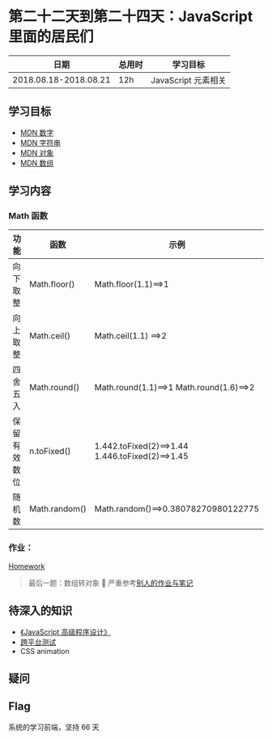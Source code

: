 # 第二十二天到第二十四天：JavaScript 里面的居民们

| 日期                  | 总用时 | 学习目标            |
| --------------------- | ------ | ------------------- |
| 2018.08.18-2018.08.21 | 12h    | JavaScript 元素相关 |

## 学习目标

- [MDN 数字](https://developer.mozilla.org/zh-CN/docs/Learn/JavaScript/First_steps/Math)
- [MDN 字符串](https://developer.mozilla.org/zh-CN/docs/Learn/JavaScript/First_steps/Useful_string_methods)
- [MDN 对象](https://developer.mozilla.org/zh-CN/docs/Learn/JavaScript/Objects/Basics)
- [MDN 数组](https://developer.mozilla.org/zh-CN/docs/Learn/JavaScript/First_steps/Arrays)

## 学习内容

### Math 函数

| 功能         | 函数          | 示例                                            |
| ------------ | ------------- | ----------------------------------------------- |
| 向下取整     | Math.floor()  | Math.floor(1.1)==>1                             |
| 向上取整     | Math.ceil()   | Math.ceil(1.1) ==>2                             |
| 四舍五入     | Math.round()  | Math.round(1.1)==>1 Math.round(1.6)==>2         |
| 保留有效数位 | n.toFixed()   | 1.442.toFixed(2)==>1.44 1.446.toFixed(2)==>1.45 |
| 随机数       | Math.random() | Math.random()==>0.38078270980122775             |

### 作业：

[Homework](https://github.com/mumubin/baidu_frontend_study/tree/master/ife-homework/day2224)

> 最后一题：数组转对象  严重参考[别人的作业与笔记](https://yuqy96.github.io/baidu-ife/)

## 待深入的知识

- [《JavaScript 高级程序设计》](https://book.douban.com/subject/10546125/)
- [跨平台测试](https://developer.mozilla.org/en-US/docs/Learn/Tools_and_testing/Cross_browser_testing)
- CSS animation

## 疑问

## Flag

系统的学习前端，坚持 66 天
